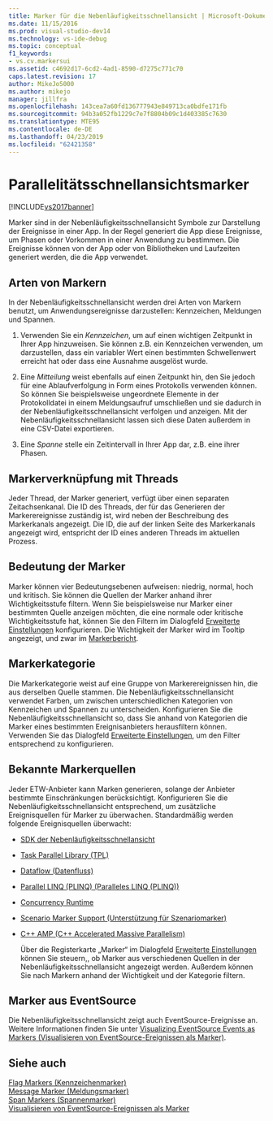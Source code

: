 ```yaml
---
title: Marker für die Nebenläufigkeitsschnellansicht | Microsoft-Dokumentation
ms.date: 11/15/2016
ms.prod: visual-studio-dev14
ms.technology: vs-ide-debug
ms.topic: conceptual
f1_keywords:
- vs.cv.markersui
ms.assetid: c4692d17-6cd2-4ad1-8590-d7275c771c70
caps.latest.revision: 17
author: MikeJo5000
ms.author: mikejo
manager: jillfra
ms.openlocfilehash: 143cea7a60fd136777943e849713ca0bdfe171fb
ms.sourcegitcommit: 94b3a052fb1229c7e7f8804b09c1d403385c7630
ms.translationtype: MTE95
ms.contentlocale: de-DE
ms.lasthandoff: 04/23/2019
ms.locfileid: "62421358"
---
```

# <a name="concurrency-visualizer-markers"></a>Parallelitätsschnellansichtsmarker
[!INCLUDE[vs2017banner](../includes/vs2017banner.md)]

Marker sind in der Nebenläufigkeitsschnellansicht Symbole zur Darstellung der Ereignisse in einer App.  In der Regel generiert die App diese Ereignisse, um Phasen oder Vorkommen in einer Anwendung zu bestimmen.  Die Ereignisse können von der App oder von Bibliotheken und Laufzeiten generiert werden, die die App verwendet.  
  
## <a name="kinds-of-markers"></a>Arten von Markern  
 In der Nebenläufigkeitsschnellansicht werden drei Arten von Markern benutzt, um Anwendungsereignisse darzustellen: Kennzeichen, Meldungen und Spannen.  
  
1. Verwenden Sie ein *Kennzeichen*, um auf einen wichtigen Zeitpunkt in Ihrer App hinzuweisen.  Sie können z.B. ein Kennzeichen verwenden, um darzustellen, dass ein variabler Wert einen bestimmten Schwellenwert erreicht hat oder dass eine Ausnahme ausgelöst wurde.  
  
2. Eine *Mitteilung* weist ebenfalls auf einen Zeitpunkt hin, den Sie jedoch für eine Ablaufverfolgung in Form eines Protokolls verwenden können.  So können Sie beispielsweise ungeordnete Elemente in der Protokolldatei in einem Meldungsaufruf umschließen und sie dadurch in der Nebenläufigkeitsschnellansicht verfolgen und anzeigen. Mit der Nebenläufigkeitsschnellansicht lassen sich diese Daten außerdem in eine CSV-Datei exportieren.  
  
3. Eine *Spanne* stelle ein Zeitintervall in Ihrer App dar, z.B. eine ihrer Phasen.  
  
## <a name="marker-linkage-to-threads"></a>Markerverknüpfung mit Threads  
 Jeder Thread, der Marker generiert, verfügt über einen separaten Zeitachsenkanal.  Die ID des Threads, der für das Generieren der Markerereignisse zuständig ist, wird neben der Beschreibung des Markerkanals angezeigt.  Die ID, die auf der linken Seite des Markerkanals angezeigt wird, entspricht der ID eines anderen Threads im aktuellen Prozess.  
  
## <a name="marker-importance"></a>Bedeutung der Marker  
 Marker können vier Bedeutungsebenen aufweisen: niedrig, normal, hoch und kritisch.  Sie können die Quellen der Marker anhand ihrer Wichtigkeitsstufe filtern.  Wenn Sie beispielsweise nur Marker einer bestimmten Quelle anzeigen möchten, die eine normale oder kritische Wichtigkeitsstufe hat, können Sie den Filtern im Dialogfeld [Erweiterte Einstellungen](../profiling/advanced-settings-dialog-box-concurrency-visualizer.md) konfigurieren. Die Wichtigkeit der Marker wird im Tooltip angezeigt, und zwar im [Markerbericht](../profiling/markers-report.md).  
  
## <a name="marker-category"></a>Markerkategorie  
 Die Markerkategorie weist auf eine Gruppe von Markerereignissen hin, die aus derselben Quelle stammen.  Die Nebenläufigkeitsschnellansicht verwendet Farben, um zwischen unterschiedlichen Kategorien von Kennzeichen und Spannen zu unterscheiden. Konfigurieren Sie die Nebenläufigkeitsschnellansicht so, dass Sie anhand von Kategorien die Marker eines bestimmten Ereignisanbieters herausfiltern können.  Verwenden Sie das Dialogfeld [Erweiterte Einstellungen](../profiling/advanced-settings-dialog-box-concurrency-visualizer.md), um den Filter entsprechend zu konfigurieren.  
  
## <a name="known-sources-of-markers"></a>Bekannte Markerquellen  
 Jeder ETW-Anbieter kann Marken generieren, solange der Anbieter bestimmte Einschränkungen berücksichtigt. Konfigurieren Sie die Nebenläufigkeitsschnellansicht entsprechend, um zusätzliche Ereignisquellen für Marker zu überwachen. Standardmäßig werden folgende Ereignisquellen überwacht:  
  
- [SDK der Nebenläufigkeitsschnellansicht](../profiling/concurrency-visualizer-sdk.md)  
  
- [Task Parallel Library (TPL)](http://msdn.microsoft.com/library/b8f99f43-9104-45fd-9bff-385a20488a23)  
  
- [Dataflow (Datenfluss)](http://msdn.microsoft.com/library/643575d0-d26d-4c35-8de7-a9c403e97dd6)  
  
- [Parallel LINQ (PLINQ) (Paralleles LINQ (PLINQ))](http://msdn.microsoft.com/library/3d4d0cd3-bde4-490b-99e7-f4e41be96455)  
  
- [Concurrency Runtime](http://msdn.microsoft.com/library/874bc58f-8dce-483e-a3a1-4dcc9e52ed2c)  
  
- [Scenario Marker Support (Unterstützung für Szenariomarker)](http://msdn.microsoft.com/e3b55bc2-b451-4214-ae00-0c7f5a5baec8)  
  
- [C++ AMP (C++ Accelerated Massive Parallelism)](http://msdn.microsoft.com/library/e27824cb-3167-409b-8c3f-a0e476d8f349)  
  
  Über die Registerkarte „Marker“ im Dialogfeld [Erweiterte Einstellungen](../profiling/advanced-settings-dialog-box-concurrency-visualizer.md) können Sie steuern,, ob Marker aus verschiedenen Quellen in der Nebenläufigkeitsschnellansicht angezeigt werden. Außerdem können Sie nach Markern anhand der Wichtigkeit und der Kategorie filtern.  
  
## <a name="markers-from-eventsource"></a>Marker aus EventSource  
 Die Nebenläufigkeitsschnellansicht zeigt auch EventSource-Ereignisse an.  Weitere Informationen finden Sie unter [Visualizing EventSource Events as Markers (Visualisieren von EventSource-Ereignissen als Marker)](../profiling/visualizing-eventsource-events-as-markers.md).  
  
## <a name="see-also"></a>Siehe auch  
 [Flag Markers (Kennzeichenmarker)](../profiling/flag-markers.md)   
 [Message Marker (Meldungsmarker)](../profiling/message-markers.md)   
 [Span Markers (Spannenmarker)](../profiling/span-markers.md)   
 [Visualisieren von EventSource-Ereignissen als Marker](../profiling/visualizing-eventsource-events-as-markers.md)
